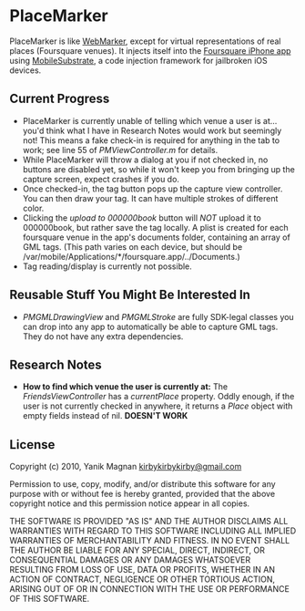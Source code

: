 # PlaceMarker
PlaceMarker is like [WebMarker][1], except for virtual representations of real places (Foursquare venues). It injects itself into the [Foursquare iPhone app][2] using [MobileSubstrate][3], a code injection framework for jailbroken iOS devices.

## Current Progress
* PlaceMarker is currently unable of telling which venue a user is at... you'd think what I have in Research Notes would work but seemingly not! This means a fake check-in is required for anything in the tab to work; see line 55 of *PMViewController.m* for details.
* While PlaceMarker will throw a dialog at you if not checked in, no buttons are disabled yet, so while it won't keep you from bringing up the capture screen, expect crashes if you do.
* Once checked-in, the tag button pops up the capture view controller. You can then draw your tag. It can have multiple strokes of different color.
* Clicking the *upload to 000000book* button will *NOT* upload it to 000000book, but rather save the tag locally. A plist is created for each foursquare venue in the app's documents folder, containing an array of GML tags. (This path varies on each device, but should be /var/mobile/Applications/*/foursquare.app/../Documents.)
* Tag reading/display is currently not possible.

## Reusable Stuff You Might Be Interested In
* *PMGMLDrawingView* and *PMGMLStroke* are fully SDK-legal classes you can drop into any app to automatically be able to capture GML tags. They do not have any extra dependencies.

## Research Notes
* **How to find which venue the user is currently at:** The *FriendsViewController* has a *currentPlace* property. Oddly enough, if the user is not currently checked in anywhere, it returns a *Place* object with empty fields instead of nil. **DOESN'T WORK**

## License
Copyright (c) 2010, Yanik Magnan <kirbykirbykirby@gmail.com>

Permission to use, copy, modify, and/or distribute this software for any
purpose with or without fee is hereby granted, provided that the above
copyright notice and this permission notice appear in all copies.

THE SOFTWARE IS PROVIDED "AS IS" AND THE AUTHOR DISCLAIMS ALL WARRANTIES
WITH REGARD TO THIS SOFTWARE INCLUDING ALL IMPLIED WARRANTIES OF
MERCHANTABILITY AND FITNESS. IN NO EVENT SHALL THE AUTHOR BE LIABLE FOR
ANY SPECIAL, DIRECT, INDIRECT, OR CONSEQUENTIAL DAMAGES OR ANY DAMAGES
WHATSOEVER RESULTING FROM LOSS OF USE, DATA OR PROFITS, WHETHER IN AN
ACTION OF CONTRACT, NEGLIGENCE OR OTHER TORTIOUS ACTION, ARISING OUT OF
OR IN CONNECTION WITH THE USE OR PERFORMANCE OF THIS SOFTWARE.


[1]: http://github.com/tbx/webmarker
[2]: http://appshopper.com/social-networking/foursquare
[3]: http://svn.saurik.com/repos/menes/trunk/mobilesubstrate/
